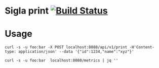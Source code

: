 Sigla print [![Build Status](http://build.si.cnr.it/job/dev-sigla-print-master/badge/icon)](http://build.si.cnr.it/job/dev-sigla-print-master/)
===

# Usage

    curl -s -u foo:bar -X POST localhost:8080/api/v1/print -H'Content-type: application/json' --data '{"id":1234,"name":"xyz"}'

    curl -s -u foo:bar  localhost:8080/metrics | jq ''



